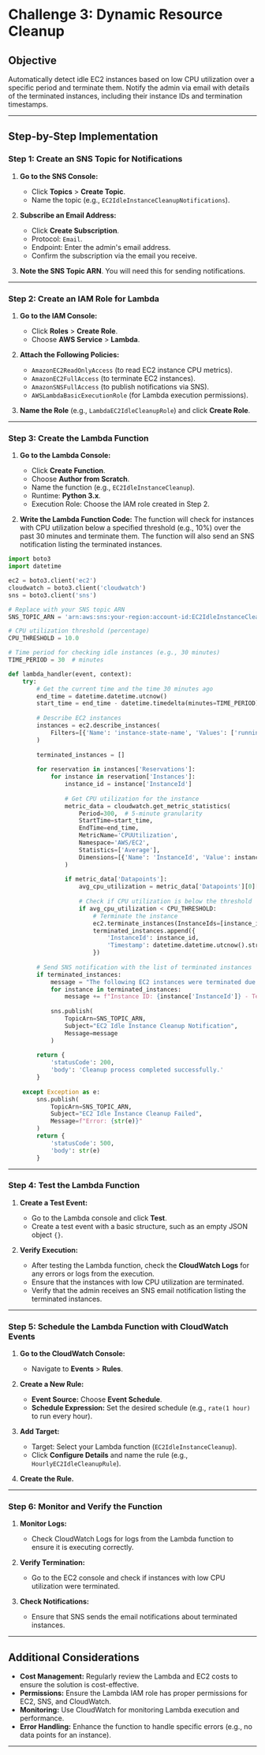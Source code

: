
# Challenge 3: Dynamic Resource Cleanup

## **Objective**  
Automatically detect idle EC2 instances based on low CPU utilization over a specific period and terminate them. Notify the admin via email with details of the terminated instances, including their instance IDs and termination timestamps.

---

## **Step-by-Step Implementation**

### **Step 1: Create an SNS Topic for Notifications**

1. **Go to the SNS Console:**
   - Click **Topics** > **Create Topic**.
   - Name the topic (e.g., `EC2IdleInstanceCleanupNotifications`).

2. **Subscribe an Email Address:**
   - Click **Create Subscription**.
   - Protocol: `Email`.
   - Endpoint: Enter the admin's email address.
   - Confirm the subscription via the email you receive.

3. **Note the SNS Topic ARN**. You will need this for sending notifications.

---

### **Step 2: Create an IAM Role for Lambda**

1. **Go to the IAM Console:**
   - Click **Roles** > **Create Role**.
   - Choose **AWS Service** > **Lambda**.

2. **Attach the Following Policies:**
   - `AmazonEC2ReadOnlyAccess` (to read EC2 instance CPU metrics).
   - `AmazonEC2FullAccess` (to terminate EC2 instances).
   - `AmazonSNSFullAccess` (to publish notifications via SNS).
   - `AWSLambdaBasicExecutionRole` (for Lambda execution permissions).

3. **Name the Role** (e.g., `LambdaEC2IdleCleanupRole`) and click **Create Role**.

---

### **Step 3: Create the Lambda Function**

1. **Go to the Lambda Console:**
   - Click **Create Function**.
   - Choose **Author from Scratch**.
   - Name the function (e.g., `EC2IdleInstanceCleanup`).
   - Runtime: **Python 3.x**.
   - Execution Role: Choose the IAM role created in Step 2.

2. **Write the Lambda Function Code:**
   The function will check for instances with CPU utilization below a specified threshold (e.g., 10%) over the past 30 minutes and terminate them. The function will also send an SNS notification listing the terminated instances.

```python
import boto3
import datetime

ec2 = boto3.client('ec2')
cloudwatch = boto3.client('cloudwatch')
sns = boto3.client('sns')

# Replace with your SNS topic ARN
SNS_TOPIC_ARN = 'arn:aws:sns:your-region:account-id:EC2IdleInstanceCleanupNotifications'

# CPU utilization threshold (percentage)
CPU_THRESHOLD = 10.0

# Time period for checking idle instances (e.g., 30 minutes)
TIME_PERIOD = 30  # minutes

def lambda_handler(event, context):
    try:
        # Get the current time and the time 30 minutes ago
        end_time = datetime.datetime.utcnow()
        start_time = end_time - datetime.timedelta(minutes=TIME_PERIOD)
        
        # Describe EC2 instances
        instances = ec2.describe_instances(
            Filters=[{'Name': 'instance-state-name', 'Values': ['running']}]
        )
        
        terminated_instances = []
        
        for reservation in instances['Reservations']:
            for instance in reservation['Instances']:
                instance_id = instance['InstanceId']
                
                # Get CPU utilization for the instance
                metric_data = cloudwatch.get_metric_statistics(
                    Period=300,  # 5-minute granularity
                    StartTime=start_time,
                    EndTime=end_time,
                    MetricName='CPUUtilization',
                    Namespace='AWS/EC2',
                    Statistics=['Average'],
                    Dimensions=[{'Name': 'InstanceId', 'Value': instance_id}]
                )
                
                if metric_data['Datapoints']:
                    avg_cpu_utilization = metric_data['Datapoints'][0]['Average']
                    
                    # Check if CPU utilization is below the threshold
                    if avg_cpu_utilization < CPU_THRESHOLD:
                        # Terminate the instance
                        ec2.terminate_instances(InstanceIds=[instance_id])
                        terminated_instances.append({
                            'InstanceId': instance_id,
                            'Timestamp': datetime.datetime.utcnow().strftime("%Y-%m-%d %H:%M:%S")
                        })
        
        # Send SNS notification with the list of terminated instances
        if terminated_instances:
            message = "The following EC2 instances were terminated due to low CPU utilization:\n\n"
            for instance in terminated_instances:
                message += f"Instance ID: {instance['InstanceId']} - Terminated at: {instance['Timestamp']}\n"
            
            sns.publish(
                TopicArn=SNS_TOPIC_ARN,
                Subject="EC2 Idle Instance Cleanup Notification",
                Message=message
            )
        
        return {
            'statusCode': 200,
            'body': 'Cleanup process completed successfully.'
        }
    
    except Exception as e:
        sns.publish(
            TopicArn=SNS_TOPIC_ARN,
            Subject="EC2 Idle Instance Cleanup Failed",
            Message=f"Error: {str(e)}"
        )
        return {
            'statusCode': 500,
            'body': str(e)
        }
```

---

### **Step 4: Test the Lambda Function**

1. **Create a Test Event:**
   - Go to the Lambda console and click **Test**.
   - Create a test event with a basic structure, such as an empty JSON object `{}`.

2. **Verify Execution:**
   - After testing the Lambda function, check the **CloudWatch Logs** for any errors or logs from the execution.
   - Ensure that the instances with low CPU utilization are terminated.
   - Verify that the admin receives an SNS email notification listing the terminated instances.

---

### **Step 5: Schedule the Lambda Function with CloudWatch Events**

1. **Go to the CloudWatch Console:**
   - Navigate to **Events** > **Rules**.

2. **Create a New Rule:**
   - **Event Source:** Choose **Event Schedule**.
   - **Schedule Expression:** Set the desired schedule (e.g., `rate(1 hour)` to run every hour).
   
3. **Add Target:**
   - Target: Select your Lambda function (`EC2IdleInstanceCleanup`).
   - Click **Configure Details** and name the rule (e.g., `HourlyEC2IdleCleanupRule`).

4. **Create the Rule.**

---

### **Step 6: Monitor and Verify the Function**

1. **Monitor Logs:**
   - Check CloudWatch Logs for logs from the Lambda function to ensure it is executing correctly.

2. **Verify Termination:**
   - Go to the EC2 console and check if instances with low CPU utilization were terminated.

3. **Check Notifications:**
   - Ensure that SNS sends the email notifications about terminated instances.

---

## **Additional Considerations**

- **Cost Management:** Regularly review the Lambda and EC2 costs to ensure the solution is cost-effective.
- **Permissions:** Ensure the Lambda IAM role has proper permissions for EC2, SNS, and CloudWatch.
- **Monitoring:** Use CloudWatch for monitoring Lambda execution and performance.
- **Error Handling:** Enhance the function to handle specific errors (e.g., no data points for an instance).

---
